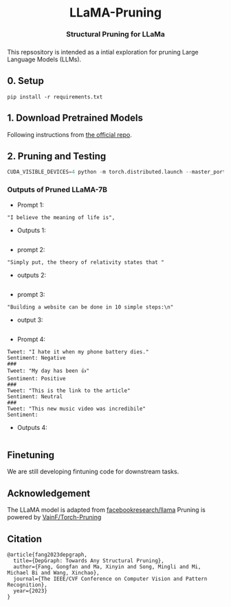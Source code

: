 <div align="center"> <h1>LLaMA-Pruning <br> <h3>Structural Pruning for LLaMa<h3> </h1> </div>

This repsository is intended as a intial exploration for pruning Large Language Models (LLMs). 

## 0. Setup
```
pip install -r requirements.txt
```

## 1. Download Pretrained Models
Following instructions from [the official repo](https://github.com/facebookresearch/llama).

## 2. Pruning and Testing
```python
CUDA_VISIBLE_DEVICES=4 python -m torch.distributed.launch --master_port 18100 --nproc_per_node 1 prune_llama.py --ckpt_dir ckpt/LLaMa/7B/ --tokenizer_path ckpt/LLaMa/tokenizer.model
```
  
### Outputs of Pruned LLaMA-7B

* Prompt 1:
```
"I believe the meaning of life is",
```
* Outputs 1:
```
```



* prompt 2:
```
"Simply put, the theory of relativity states that "
```
* outputs 2:
```
```


* prompt 3:
```
"Building a website can be done in 10 simple steps:\n"
```
* output 3:
```
```

* Prompt 4:
```
Tweet: "I hate it when my phone battery dies."
Sentiment: Negative
###
Tweet: "My day has been 👍"
Sentiment: Positive
###
Tweet: "This is the link to the article"
Sentiment: Neutral
###
Tweet: "This new music video was incredibile"
Sentiment:
```
* Outputs 4:
```
```

## Finetuning

We are still developing fintuning code for downstream tasks.

## Acknowledgement

The LLaMA model is adapted from [facebookresearch/llama](https://github.com/facebookresearch/llama)
Pruning is powered by [VainF/Torch-Pruning](https://github.com/VainF/Torch-Pruning)

## Citation
```
@article{fang2023depgraph,
  title={DepGraph: Towards Any Structural Pruning},
  author={Fang, Gongfan and Ma, Xinyin and Song, Mingli and Mi, Michael Bi and Wang, Xinchao},
  journal={The IEEE/CVF Conference on Computer Vision and Pattern Recognition},
  year={2023}
}
```
